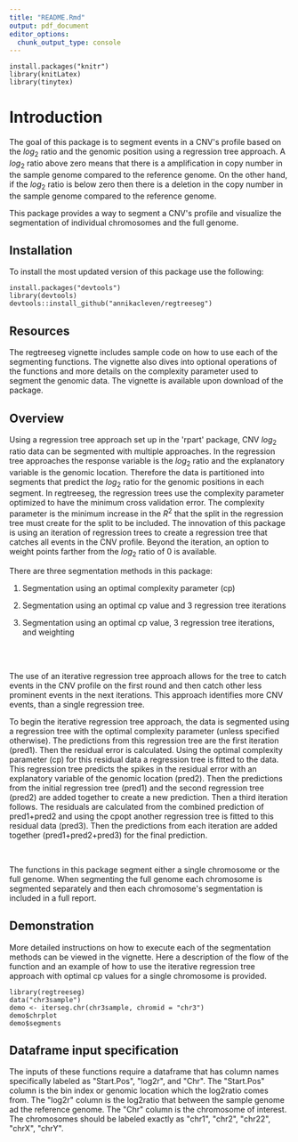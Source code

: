 ```yaml
---
title: "README.Rmd"
output: pdf_document
editor_options: 
  chunk_output_type: console
---
```


```{r, include = FALSE}
install.packages("knitr")
library(knitLatex)
library(tinytex)
```

# Introduction

The goal of this package is to segment events in a CNV's profile based on the $log_2$ ratio and the genomic position using a regression tree approach. A $log_2$ ratio above zero means that there is a amplification in copy number in the sample genome compared to the reference genome.  On the other hand, if the $log_2$ ratio is below zero then there is a deletion in the copy number in the sample genome compared to the reference genome.

This package provides a way to segment a CNV's profile and visualize the segmentation of individual chromosomes and the full genome. 


## Installation

To install the most updated version of this package use the following:

```{r, eval = FALSE}
install.packages("devtools")
library(devtools)
devtools::install_github("annikacleven/regtreeseg")
```

## Resources

The regtreeseg vignette includes sample code on how to use each of the segmenting functions.  The vignette also dives into optional operations of the functions and more details on the complexity parameter used to segment the genomic data. The vignette is available upon download of the package.

## Overview

Using a regression tree approach set up in the 'rpart' package, CNV $log_2$ ratio data can be segmented with multiple approaches. In the regression tree approaches the response variable is the $log_2$ ratio and the explanatory variable is the genomic location. Therefore the data is partitioned into segments that predict the $log_2$ ratio for the genomic positions in each segment. In regtreeseg, the regression trees use the complexity parameter optimized to have the minimum cross validation error.  The complexity parameter is the minimum increase in the $R^2$ that the split in the regression tree must create for the split to be included. The innovation of this package is using an iteration of regression trees to create a regression tree that catches all events in the CNV profile.  Beyond the iteration, an option to weight points farther from the $log_2$ ratio of 0 is available.

There are three segmentation methods in this package:

1. Segmentation using an optimal complexity parameter (cp)

2. Segmentation using an optimal cp value and 3 regression tree iterations

3. Segmentation using an optimal cp value, 3 regression tree iterations, and weighting

<br/>
<br/>

The use of an iterative regression tree approach allows for the tree to catch events in the CNV profile on the first round and then catch other less prominent events in the next iterations.  This approach identifies more CNV events, than a single regression tree. 

To begin the iterative regression tree approach, the data is segmented using a regression tree with the optimal complexity parameter (unless specified otherwise). The predictions from this regression tree are the first iteration (pred1).  Then the residual error is calculated. Using the optimal complexity parameter (cp) for this residual data a regression tree is fitted to the data. This regression tree predicts the spikes in the residual error with an explanatory variable of the genomic location (pred2). Then the predictions from the initial regression tree (pred1) and the second regression tree (pred2) are added together to create a new prediction.  Then a third iteration follows.  The residuals are calculated from the combined prediction of pred1+pred2  and using the cpopt another regression tree is fitted to this residual data (pred3).  Then the predictions from each iteration are added together (pred1+pred2+pred3) for the final prediction.

<br/>

The functions in this package segment either a single chromosome or the full genome.  When segmenting the full genome each chromosome is segmented separately and then each chromosome's segmentation is included in a full report. 

## Demonstration

More detailed instructions on how to execute each of the segmentation methods can be viewed in the vignette. Here a description of the flow of the function and an example of how to use the iterative regression tree approach with optimal cp values for a single chromosome is provided.


```{r, eval = FALSE}
library(regtreeseg)
data("chr3sample")
demo <- iterseg.chr(chr3sample, chromid = "chr3")
demo$chrplot
demo$segments
```


## Dataframe input specification
The inputs of these functions require a dataframe that has column names specifically labeled as "Start.Pos", "log2r", and "Chr".
The "Start.Pos" column is the bin index or genomic location which the log2ratio comes from.
The "log2r" column is the log2ratio that between the sample genome ad the reference genome.
The "Chr" column is the chromosome of interest.  The chromosomes should be labeled exactly as "chr1", "chr2", "chr22", "chrX", "chrY". 

<br/>
<br/>
<br/>
<br/>



